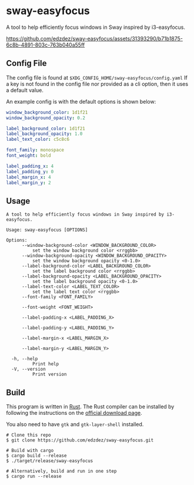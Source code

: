 # sway-easyfocus

A tool to help efficiently focus windows in Sway inspired by i3-easyfocus.

https://github.com/edzdez/sway-easyfocus/assets/31393290/b71b1875-6c8b-4891-803c-763b040a55ff

## Config File

The config file is found at `$XDG_CONFIG_HOME/sway-easyfocus/config.yaml`
If a key is not found in the config file nor provided as a cli option, then it uses a default value.

An example config is with the default options is shown below:

```yaml
window_background_color: 1d1f21
window_background_opacity: 0.2

label_background_color: 1d1f21
label_background_opacity: 1.0
label_text_color: c5c8c6

font_family: monospace
font_weight: bold

label_padding_x: 4
label_padding_y: 0
label_margin_x: 4
label_margin_y: 2
```

## Usage

```
A tool to help efficiently focus windows in Sway inspired by i3-easyfocus.

Usage: sway-easyfocus [OPTIONS]

Options:
      --window-background-color <WINDOW_BACKGROUND_COLOR>
          set the window background color <rrggbb>
      --window-background-opacity <WINDOW_BACKGROUND_OPACITY>
          set the window background opacity <0-1.0>
      --label-background-color <LABEL_BACKGROUND_COLOR>
          set the label background color <rrggbb>
      --label-background-opacity <LABEL_BACKGROUND_OPACITY>
          set the label background opacity <0-1.0>
      --label-text-color <LABEL_TEXT_COLOR>
          set the label text color <rrggbb>
      --font-family <FONT_FAMILY>

      --font-weight <FONT_WEIGHT>

      --label-padding-x <LABEL_PADDING_X>

      --label-padding-y <LABEL_PADDING_Y>

      --label-margin-x <LABEL_MARGIN_X>

      --label-margin-y <LABEL_MARGIN_Y>

  -h, --help
          Print help
  -V, --version
          Print version
```

## Build

This program is written in [Rust](https://www.rust-lang.org/). The Rust compiler can be installed by following the
instructions on the [official download page](https://www.rust-lang.org/tools/install).

You also need to have `gtk` and `gtk-layer-shell` installed.

```shell
# Clone this repo
$ git clone https://github.com/edzdez/sway-easyfocus.git

# Build with cargo
$ cargo build --release
$ ./target/release/sway-easyfocus

# Alternatively, build and run in one step
$ cargo run --release
```
